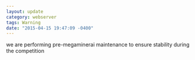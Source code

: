 ```yaml
---
layout: update
category: webserver
tags: Warning
date: "2015-04-15 19:47:09 -0400"
---
```


we are performing pre-megaminerai maintenance to ensure stability during the competition
